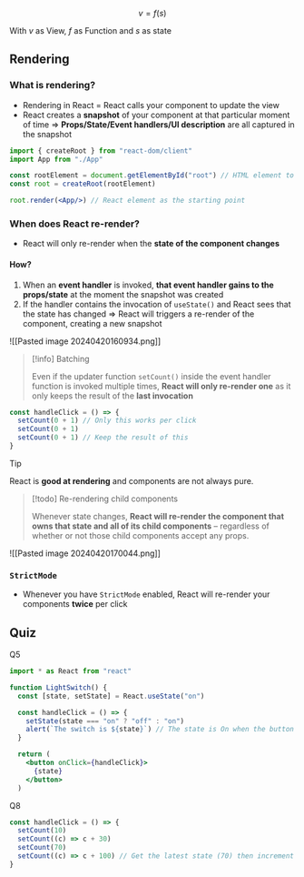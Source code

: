 
$$v = f(s)$$

With $v$ as View, $f$ as Function and $s$ as state


## Rendering

### What is rendering?

- Rendering in React = React calls your component to update the view
- React creates a **snapshot** of your component at that particular moment of time => **Props/State/Event handlers/UI description** are all captured in the snapshot

```jsx
import { createRoot } from "react-dom/client"
import App from "./App"

const rootElement = document.getElementById("root") // HTML element to mount your React app to
const root = createRoot(rootElement)

root.render(<App/>) // React element as the starting point
```

### When does React re-render?

- React will only re-render when the **state of the component changes**
#### How? 

1. When an **event handler** is invoked, **that event handler gains to the props/state** at the moment the snapshot was created
2. If the handler contains the invocation of `useState()` and React sees that the state has changed => React will triggers a re-render of the component, creating a new snapshot

![[Pasted image 20240420160934.png]]

> [!info] Batching
> 
> Even if the updater function `setCount()` inside the event handler function is invoked multiple times, **React will only re-render one** as it only keeps the result of the **last invocation**
> 

```jsx
const handleClick = () => {
  setCount(0 + 1) // Only this works per click
  setCount(0 + 1)
  setCount(0 + 1) // Keep the result of this
}

```



> [!tip]
> 
> React is **good at rendering** and components are not always pure.


> [!todo] Re-rendering child components
> 
> Whenever state changes, **React will re-render the component that owns that state and all of its child components** – regardless of whether or not those child components accept any props.

![[Pasted image 20240420170044.png]]




### `StrictMode`

- Whenever you have `StrictMode` enabled, React will re-render your components **twice** per click

## Quiz

Q5

```jsx
import * as React from "react"

function LightSwitch() {
  const [state, setState] = React.useState("on")

  const handleClick = () => {
    setState(state === "on" ? "off" : "on")
    alert(`The switch is ${state}`) // The state is On when the button is clicked the 1st time
  }

  return (
    <button onClick={handleClick}>
      {state}
    </button>
  )

```

Q8

```jsx
const handleClick = () => {
  setCount(10)
  setCount((c) => c + 30)
  setCount(70)
  setCount((c) => c + 100) // Get the latest state (70) then increment by 100 => 170
}
```
